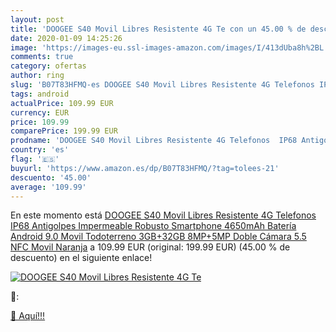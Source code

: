 ```yaml
---
layout: post
title: 'DOOGEE S40 Movil Libres Resistente 4G Te con un 45.00 % de descuento'
date: 2020-01-09 14:25:26
image: 'https://images-eu.ssl-images-amazon.com/images/I/413dUba8h%2BL._SL200_.jpg'
comments: true
category: ofertas
author: ring
slug: 'B07T83HFMQ-es DOOGEE S40 Movil Libres Resistente 4G Telefonos IP68...'
tags: android
actualPrice: 109.99 EUR
currency: EUR
price: 109.99
comparePrice: 199.99 EUR
prodname: 'DOOGEE S40 Movil Libres Resistente 4G Telefonos  IP68 Antigolpes Impermeable Robusto Smartphone 4650mAh Batería  Android 9.0 Movil Todoterreno 3GB+32GB  8MP+5MP Doble Cámara 5.5   NFC Movil  Naranja'
country: 'es'
flag: '🇪🇸'
buyurl: 'https://www.amazon.es/dp/B07T83HFMQ/?tag=tolees-21'
descuento: '45.00'
average: '109.99'
---
```


En este momento está [DOOGEE S40 Movil Libres Resistente 4G Telefonos  IP68 Antigolpes Impermeable Robusto Smartphone 4650mAh Batería  Android 9.0 Movil Todoterreno 3GB+32GB  8MP+5MP Doble Cámara 5.5   NFC Movil  Naranja](https://www.amazon.es/dp/B07T83HFMQ/?tag=tolees-21) a 109.99 EUR (original: 199.99 EUR) (45.00 %  de descuento) en el siguiente enlace!

[![DOOGEE S40 Movil Libres Resistente 4G Te](https://images-eu.ssl-images-amazon.com/images/I/413dUba8h%2BL._SL200_.jpg)](https://www.amazon.es/dp/B07T83HFMQ/?tag=tolees-21)

🔎:


[🛒 Aquí!!!](https://www.amazon.es/dp/B07T83HFMQ/?tag=tolees-21)
